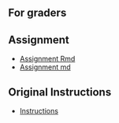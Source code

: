 ## For graders

## Assignment

* [Assignment Rmd](https://github.com/Liondance/RepData_PeerAssessment1/blob/master/PA1_template.Rmd)
* [Assignment  md](https://github.com/Liondance/RepData_PeerAssessment1/blob/master/PA1_template.md)

## Original Instructions

* [Instructions](https://github.com/Liondance/RepData_PeerAssessment1/blob/master/Instructions.md)
